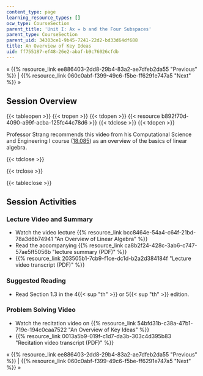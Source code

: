 ```yaml
---
content_type: page
learning_resource_types: []
ocw_type: CourseSection
parent_title: 'Unit I: Ax = b and the Four Subspaces'
parent_type: CourseSection
parent_uid: 34303ce1-9b45-7241-22d2-bd33d64df688
title: An Overview of Key Ideas
uid: ff755187-ef48-26e2-abaf-b9c76026cfdb
---
```


« {{% resource_link ee886403-2dd8-29b4-83a2-ae7dfeb2da55 "Previous" %}} | {{% resource_link 060c0abf-f399-49c6-f5be-ff6291e747a5 "Next" %}} »

Session Overview
----------------

{{< tableopen >}}
{{< tropen >}}
{{< tdopen >}}
{{< resource b892f70d-4090-a99f-acba-125fc44c78d6 >}}
{{< tdclose >}}
{{< tdopen >}}


Professor Strang recommends this video from his Computational Science and Engineering I course ([18.085](/courses/18-085-computational-science-and-engineering-i-fall-2008/)) as an overview of the basics of linear algebra.


{{< tdclose >}}

{{< trclose >}}

{{< tableclose >}}

Session Activities
------------------

### Lecture Video and Summary

*   Watch the video lecture {{% resource_link bcc8464e-54a4-c64f-21bd-78a3d6b74941 "An Overview of Linear Algebra" %}}
*   Read the accompanying {{% resource_link ca8b2f24-428c-3ab6-c747-57ae5ff5056b "lecture summary (PDF)" %}}
*   {{% resource_link 203505b1-7cb9-f1ce-dc1d-b2a2d384184f "Lecture video transcript (PDF)" %}}

### Suggested Reading

*   Read Section 1.3 in the 4{{< sup "th" >}} or 5{{< sup "th" >}} edition.

### Problem Solving Video

*   Watch the recitation video on {{% resource_link 54bfd31b-c38a-47b1-719e-194c0caa7522 "An Overview of Key Ideas" %}}
*   {{% resource_link 0013a5b9-019f-c1d7-da3b-303c4d395b83 "Recitation video transcript (PDF)" %}}

« {{% resource_link ee886403-2dd8-29b4-83a2-ae7dfeb2da55 "Previous" %}} | {{% resource_link 060c0abf-f399-49c6-f5be-ff6291e747a5 "Next" %}} »